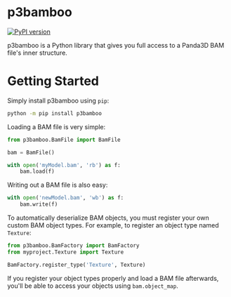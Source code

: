 p3bamboo
========

[![PyPI version](https://img.shields.io/pypi/v/p3bamboo.svg)](https://pypi.python.org/pypi/p3bamboo/)

p3bamboo is a Python library that gives you full access to a Panda3D BAM file's inner structure.

# Getting Started

Simply install p3bamboo using `pip`:

```bash
python -m pip install p3bamboo
```

Loading a BAM file is very simple:

```python
from p3bamboo.BamFile import BamFile

bam = BamFile()

with open('myModel.bam', 'rb') as f:
    bam.load(f)
```

Writing out a BAM file is also easy:

```python
with open('newModel.bam', 'wb') as f:
    bam.write(f)
```

To automatically deserialize BAM objects, you must register your own custom BAM object types. For example, to register an object type named `Texture`:

```python
from p3bamboo.BamFactory import BamFactory
from myproject.Texture import Texture

BamFactory.register_type('Texture', Texture)
```

If you register your object types properly and load a BAM file afterwards, you'll be able to access your objects using `bam.object_map`.